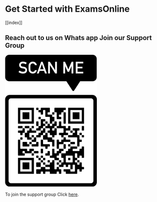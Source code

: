 
# Get Started with ExamsOnline
[[index]]

## Reach out to us on Whats app Join our Support Group

![Join whatsapp](/images/support.png "Join whatsapp Group")

To join the  support group Click  [here](https://chat.whatsapp.com/Lk3z4q1ySJT6VpJi9tZR6v).
